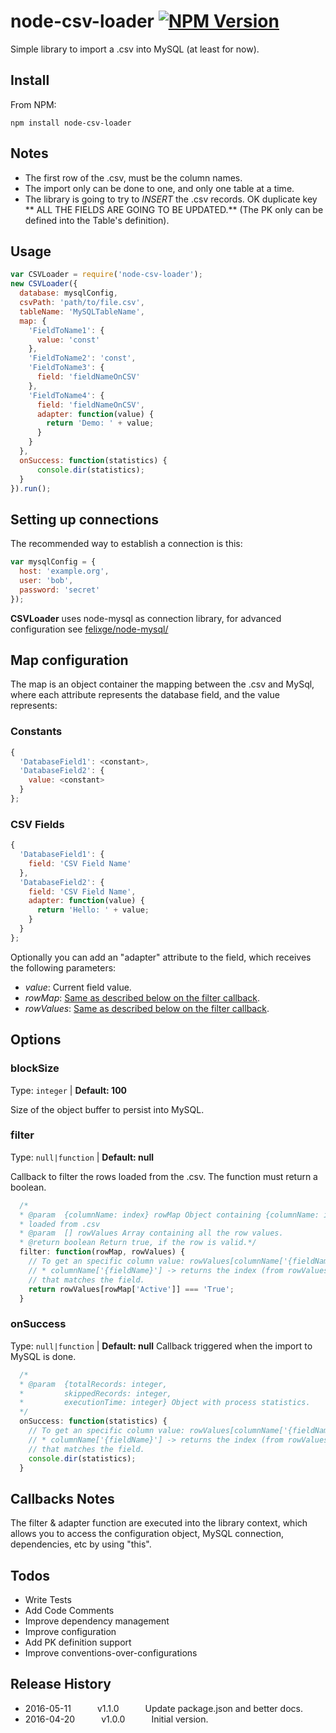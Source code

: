 # node-csv-loader [![NPM Version](https://img.shields.io/npm/v/node-csv-loader.svg)](https://npmjs.org/package/node-csv-loader)

Simple library to import a .csv into MySQL (at least for now).

## Install

From NPM:

```shell
npm install node-csv-loader
```

## Notes

- The first row of the .csv, must be the column names.
- The import only can be done to one, and only one table at a time.
- The library is going to try to *INSERT* the .csv records. OK duplicate key ** ALL THE FIELDS ARE GOING TO BE UPDATED.** (The PK only can be defined into the Table's definition).

## Usage

```js
var CSVLoader = require('node-csv-loader');
new CSVLoader({
  database: mysqlConfig,
  csvPath: 'path/to/file.csv',
  tableName: 'MySQLTableName',
  map: {
    'FieldToName1': {
      value: 'const'
    },
    'FieldToName2': 'const',
    'FieldToName3': {
      field: 'fieldNameOnCSV'
    },
    'FieldToName4': {
      field: 'fieldNameOnCSV',
      adapter: function(value) {
        return 'Demo: ' + value;
      }
    }
  },
  onSuccess: function(statistics) {
      console.dir(statistics);
  }
}).run();
```

## Setting up connections

The recommended way to establish a connection is this:

```js
var mysqlConfig = {
  host: 'example.org',
  user: 'bob',
  password: 'secret'
});
```

**CSVLoader** uses node-mysql as connection library, for advanced configuration see [felixge/node-mysql/](https://raw.githubusercontent.com/felixge/node-mysql/)

## Map configuration

The map is an object container the mapping between the .csv and MySql, where each attribute represents the database field, and the value represents:

### Constants
```js
{
  'DatabaseField1': <constant>,
  'DatabaseField2': {
    value: <constant>
  }
};
```

### CSV Fields
```js
{
  'DatabaseField1': {
    field: 'CSV Field Name'
  },
  'DatabaseField2': {
    field: 'CSV Field Name',
    adapter: function(value) {
      return 'Hello: ' + value;
    }
  }
};
```

Optionally you can add an "adapter" attribute to the field, which receives the following parameters:
- *value*: Current field value.
- *rowMap*: [Same as described below on the filter callback](#filter).
- *rowValues*: [Same as described below on the filter callback](#filter).



## Options


### blockSize
Type: `integer` | **Default: 100**

Size of the object buffer to persist into MySQL.

### filter
Type: `null|function` | **Default: null**

Callback to filter the rows loaded from the .csv. The function must return a boolean.
```js
  /*
  * @param  {columnName: index} rowMap Object containing {columnName: index}
  * loaded from .csv
  * @param  [] rowValues Array containing all the row values.
  * @return boolean Return true, if the row is valid.*/
  filter: function(rowMap, rowValues) {
    // To get an specific column value: rowValues[columnName['{fieldName}']].
    // * columnName['{fieldName}'] -> returns the index (from rowValues),
    // that matches the field.
    return rowValues[rowMap['Active']] === 'True';
  }
```

### onSuccess
Type: `null|function` | **Default: null**
Callback triggered when the import to MySQL is done.
```js
  /*
  * @param  {totalRecords: integer,
  *         skippedRecords: integer,
  *         executionTime: integer} Object with process statistics.
  */
  onSuccess: function(statistics) {
    // To get an specific column value: rowValues[columnName['{fieldName}']].
    // * columnName['{fieldName}'] -> returns the index (from rowValues),
    // that matches the field.
    console.dir(statistics);
  }
```

## Callbacks Notes

The filter & adapter function are executed into the library context, which allows you to access the configuration object, MySQL connection, dependencies, etc by using "this".

## Todos

 - Write Tests
 - Add Code Comments
 - Improve dependency management
 - Improve configuration
 - Add PK definition support
 - Improve conventions-over-configurations

## Release History

 * 2016-05-11   v1.1.0   Update package.json and better docs.
 * 2016-04-20   v1.0.0   Initial version.
